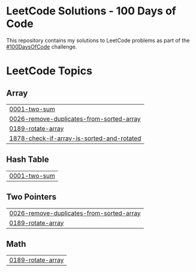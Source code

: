 # LeetCode Solutions - 100 Days of Code
This repository contains my solutions to LeetCode problems as part of the [#100DaysOfCode](https://www.100daysofcode.com) challenge.

<!---LeetCode Topics Start-->
# LeetCode Topics
## Array
|  |
| ------- |
| [0001-two-sum](https://github.com/arnishbaruah/leetcode/tree/master/0001-two-sum) |
| [0026-remove-duplicates-from-sorted-array](https://github.com/arnishbaruah/leetcode/tree/master/0026-remove-duplicates-from-sorted-array) |
| [0189-rotate-array](https://github.com/arnishbaruah/leetcode/tree/master/0189-rotate-array) |
| [1878-check-if-array-is-sorted-and-rotated](https://github.com/arnishbaruah/leetcode/tree/master/1878-check-if-array-is-sorted-and-rotated) |
## Hash Table
|  |
| ------- |
| [0001-two-sum](https://github.com/arnishbaruah/leetcode/tree/master/0001-two-sum) |
## Two Pointers
|  |
| ------- |
| [0026-remove-duplicates-from-sorted-array](https://github.com/arnishbaruah/leetcode/tree/master/0026-remove-duplicates-from-sorted-array) |
| [0189-rotate-array](https://github.com/arnishbaruah/leetcode/tree/master/0189-rotate-array) |
## Math
|  |
| ------- |
| [0189-rotate-array](https://github.com/arnishbaruah/leetcode/tree/master/0189-rotate-array) |
<!---LeetCode Topics End-->
